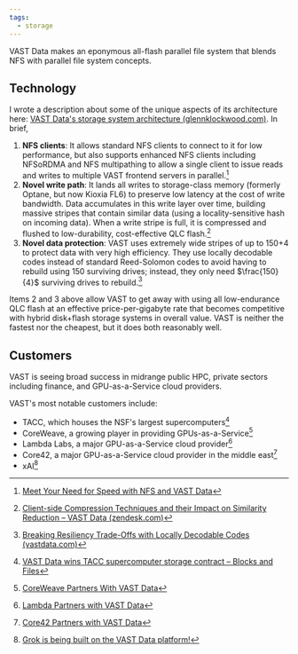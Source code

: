 ```yaml
---
tags:
  - storage
---
```

VAST Data makes an eponymous all-flash parallel file system that blends NFS with parallel file system concepts.

## Technology

I wrote a description about some of the unique aspects of its architecture here: [VAST Data's storage system architecture (glennklockwood.com)](https://blog.glennklockwood.com/2019/02/vast-datas-storage-system-architecture.html). In brief,

1. **NFS clients**: It allows standard NFS clients to connect to it for low performance, but also supports enhanced NFS clients including NFSoRDMA and NFS multipathing to allow a single client to issue reads and writes to multiple VAST frontend servers in parallel.[^1]
2. **Novel write path**: It lands all writes to storage-class memory (formerly Optane, but now Kioxia FL6) to preserve low latency at the cost of write bandwidth. Data accumulates in this write layer over time, building massive stripes that contain similar data (using a locality-sensitive hash on incoming data). When a write stripe is full, it is compressed and flushed to low-durability, cost-effective QLC flash.[^3]
3. **Novel data protection**: VAST uses extremely wide stripes of up to 150+4 to protect data with very high efficiency. They use locally decodable codes instead of standard Reed-Solomon codes to avoid having to rebuild using 150 surviving drives; instead, they only need $\frac{150}{4}$ surviving drives to rebuild.[^2]

Items 2 and 3 above allow VAST to get away with using all low-endurance QLC flash at an effective price-per-gigabyte rate that becomes competitive with hybrid disk+flash storage systems in overall value. VAST is neither the fastest nor the cheapest, but it does both reasonably well.

## Customers

VAST is seeing broad success in midrange public HPC, private sectors including finance, and GPU-as-a-Service cloud providers.

VAST's most notable customers include:

- TACC, which houses the NSF's largest supercomputers[^4]
- CoreWeave, a growing player in providing GPUs-as-a-Service[^5]
- Lambda Labs, a major GPU-as-a-Service cloud provider[^6]
- Core42, a major GPU-as-a-Service cloud provider in the middle east[^7]
- xAI[^8]

[^1]: [Meet Your Need for Speed with NFS and VAST Data](https://www.vastdata.com/blog/meet-your-need-for-speed-with-nfs)
[^2]: [Breaking Resiliency Trade-Offs with Locally Decodable Codes (vastdata.com)](https://www.vastdata.com/blog/breaking-resiliency-trade-offs-with-locally-decodable-erasure-codes)
[^3]: [Client-side Compression Techniques and their Impact on Similarity Reduction – VAST Data (zendesk.com)](https://vastdata.zendesk.com/hc/en-us/articles/360011304840-Client-side-Compression-Techniques-and-their-Impact-on-Similarity-Reduction)
[^4]: [VAST Data wins TACC supercomputer storage contract – Blocks and Files](https://blocksandfiles.com/2023/07/25/vast-data-tacc-contract/)
[^5]: [CoreWeave Partners With VAST Data](https://www.vastdata.com/coreweave)
[^6]: [Lambda Partners with VAST Data](https://www.vastdata.com/lambda)
[^7]: [Core42 Partners with VAST Data](https://www.vastdata.com/core42)
[^8]: [Grok is being built on the VAST Data platform!](https://x.com/JeffDenworth/status/1841303386660254123)